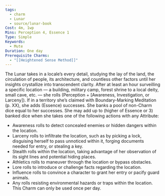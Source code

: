 ```yaml
---
tags:
  - charm
  - Lunar
  - source/lunar-book
Cost: 4m, 1wp
Mins: Perception 4, Essence 1
Type: Simple
Keywords:
  - Mute
Duration: One day
Prerequisite Charms:
  - "[[Heightened Sense Method]]"
---
```

The Lunar takes in a locale’s every detail, studying the lay of the land, the circulation of people, its architecture, and countless other factors until her insights crystallize into transcendent clarity. After at least an hour surveilling a specific location — a building, military camp, forest shrine to a local deity, small cave, etc. — she rolls (Perception + [Awareness, Investigation, or Larceny]). If in a territory she’s claimed with Boundary-Marking Meditation (p. XX), she adds (Essence) successes. She banks a pool of non-Charm dice equal to her successes. She may add up to (higher of Essence or 3) banked dice when she takes one of the following actions with any Attribute: 
-  Awareness rolls to detect concealed enemies or hidden dangers within the location. 
-  Larceny rolls to infiltrate the location, such as by picking a lock, disguising herself to pass unnoticed within it, forging documents needed for entry, or stealing a key. 
-  Stealth rolls within the location, taking advantage of her observation of its sight lines and potential hiding places. 
-  Athletics rolls to maneuver through the location or bypass obstacles. 
-  Lore rolls to introduce or challenge facts regarding the location. 
-  Influence rolls to convince a character to grant her entry or pacify guard animals. 
-  Any rolls resisting environmental hazards or traps within the location. This Charm can only be used once per day.